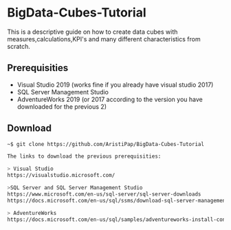 # BigData-Cubes-Tutorial

This is a descriptive guide on how to create data cubes with measures,calculations,KPI's and many different characteristics from scratch.

## Prerequisities
-	Visual Studio 2019 (works fine if you already have visual studio 2017)
-	SQL Server Management Studio
-	AdventureWorks 2019 (or 2017 according to the version you have downloaded for the previous 2)

## Download 

```bash
~$ git clone https://github.com/AristiPap/BigData-Cubes-Tutorial

The links to download the previous prerequisities:

> Visual Studio
https://visualstudio.microsoft.com/

>SQL Server and SQL Server Management Studio 
https://www.microsoft.com/en-us/sql-server/sql-server-downloads 
https://docs.microsoft.com/en-us/sql/ssms/download-sql-server-management-studio-ssms?view=sql-server-ver15 

> AdventureWorks
https://docs.microsoft.com/en-us/sql/samples/adventureworks-install-configure?view=sql-server-ver15&tabs=ssms
```
